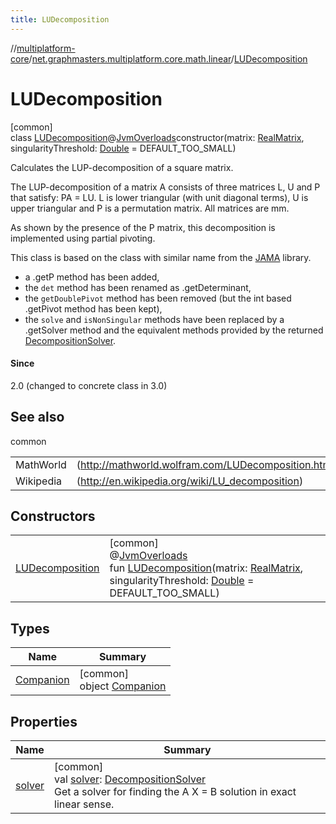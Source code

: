 ```yaml
---
title: LUDecomposition
---
```

//[multiplatform-core](../../../index.html)/[net.graphmasters.multiplatform.core.math.linear](../index.html)/[LUDecomposition](index.html)



# LUDecomposition



[common]\
class [LUDecomposition](index.html)@[JvmOverloads](https://kotlinlang.org/api/latest/jvm/stdlib/kotlin.jvm/-jvm-overloads/index.html)constructor(matrix: [RealMatrix](../-real-matrix/index.html), singularityThreshold: [Double](https://kotlinlang.org/api/latest/jvm/stdlib/kotlin/-double/index.html) = DEFAULT_TOO_SMALL)

Calculates the LUP-decomposition of a square matrix.



The LUP-decomposition of a matrix A consists of three matrices L, U and P that satisfy: PA = LU. L is lower triangular (with unit diagonal terms), U is upper triangular and P is a permutation matrix. All matrices are mm.



As shown by the presence of the P matrix, this decomposition is implemented using partial pivoting.



This class is based on the class with similar name from the [JAMA](http://math.nist.gov/javanumerics/jama/) library.



- 
   a .getP method has been added,
- 
   the `det` method has been renamed as .getDeterminant,
- 
   the `getDoublePivot` method has been removed (but the int based .getPivot method has been kept),
- 
   the `solve` and `isNonSingular` methods have been replaced by a .getSolver method and the equivalent methods provided by the returned [DecompositionSolver](../-decomposition-solver/index.html).








#### Since



2.0 (changed to concrete class in 3.0)



## See also


common

| | |
|---|---|
| MathWorld | (http://mathworld.wolfram.com/LUDecomposition.html) |
| Wikipedia | (http://en.wikipedia.org/wiki/LU_decomposition) |



## Constructors


| | |
|---|---|
| [LUDecomposition](-l-u-decomposition.html) | [common]<br>@[JvmOverloads](https://kotlinlang.org/api/latest/jvm/stdlib/kotlin.jvm/-jvm-overloads/index.html)<br>fun [LUDecomposition](-l-u-decomposition.html)(matrix: [RealMatrix](../-real-matrix/index.html), singularityThreshold: [Double](https://kotlinlang.org/api/latest/jvm/stdlib/kotlin/-double/index.html) = DEFAULT_TOO_SMALL) |


## Types


| Name | Summary |
|---|---|
| [Companion](-companion/index.html) | [common]<br>object [Companion](-companion/index.html) |


## Properties


| Name | Summary |
|---|---|
| [solver](solver.html) | [common]<br>val [solver](solver.html): [DecompositionSolver](../-decomposition-solver/index.html)<br>Get a solver for finding the A  X = B solution in exact linear sense. |


